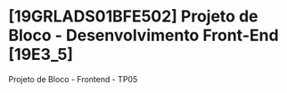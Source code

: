 # [19GRLADS01BFE502] Projeto de Bloco - Desenvolvimento Front-End [19E3_5]
Projeto de Bloco - Frontend - TP05
